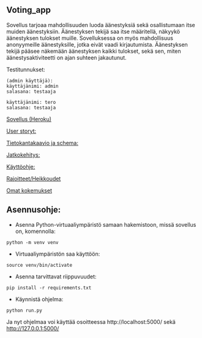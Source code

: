 ## Voting_app

Sovellus tarjoaa mahdollisuuden luoda äänestyksiä sekä osallistumaan itse muiden äänestyksiin. Äänestyksen tekijä saa itse määritellä, näkyykö äänestyksen tulokset muille. 
Sovelluksessa on myös mahdollisuus anonyymeille äänestyksille, jotka eivät vaadi kirjautumista. Äänestyksen tekijä pääsee näkemään äänestyksen kaikki tulokset, sekä sen, miten äänestysaktiviteetti on ajan suhteen jakautunut.

Testitunnukset:

    
    (admin käyttäjä):
    käyttäjänimi: admin
    salasana: testaaja
    
    käyttäjänimi: tero
    salasana: testaaja

    
[Sovellus (Heroku)](https://tsoha-voting-app.herokuapp.com/)

[User storyt:](https://github.com/johannaval/voting_app/blob/master/dokumentaatio/user_stories.md)

[Tietokantakaavio ja schema:](https://github.com/johannaval/voting_app/blob/master/dokumentaatio/Tietokantakaavio%26Schema.md)

[Jatkokehitys:](https://github.com/johannaval/voting_app/blob/master/dokumentaatio/Jatkokehitys.md)

[Käyttöohje:](https://github.com/johannaval/voting_app/blob/master/dokumentaatio/K%C3%A4ytt%C3%B6ohje.md)

[Rajoitteet/Heikkoudet](https://github.com/johannaval/voting_app/blob/master/dokumentaatio/SovelluksenRajoitteet.md)

[Omat kokemukset](https://github.com/johannaval/voting_app/blob/master/dokumentaatio/OmatKokemukset.md)


## Asennusohje:

- Asenna Python-virtuaaliympäristö samaan hakemistoon, missä sovellus on, komennolla:

``` python -m venv venv ```


- Virtuaaliympäristön saa käyttöön:

``` source venv/bin/activate ```


- Asenna tarvittavat riippuvuudet:

``` pip install -r requirements.txt ```


- Käynnistä ohjelma:

``` python run.py ```


Ja nyt ohjelmaa voi käyttää osoitteessa http://localhost:5000/ sekä http://127.0.0.1:5000/

